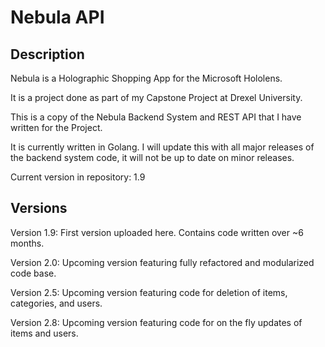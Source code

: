 Nebula API
===================

Description
------------
Nebula is a Holographic Shopping App for the Microsoft Hololens.

It is a project done as part of my Capstone Project at Drexel University.

This is a copy of the Nebula Backend System and REST API that I have written for the Project.

It is currently written in Golang. I will update this with all major releases of the backend system code, it will not be up to date on minor releases.

Current version in repository: 1.9

Versions
------------
Version 1.9: First version uploaded here. Contains code written over ~6 months.

Version 2.0: Upcoming version featuring fully refactored and modularized code base.

Version 2.5: Upcoming version featuring code for deletion of items, categories, and users.

Version 2.8: Upcoming version featuring code for on the fly updates of items and users.
